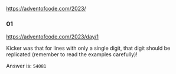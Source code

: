 https://adventofcode.com/2023/

### 01
https://adventofcode.com/2023/day/1

Kicker was that for lines with only a single digit, that digit should be replicated (remember to read the examples carefully)!

Answer is: `54081`